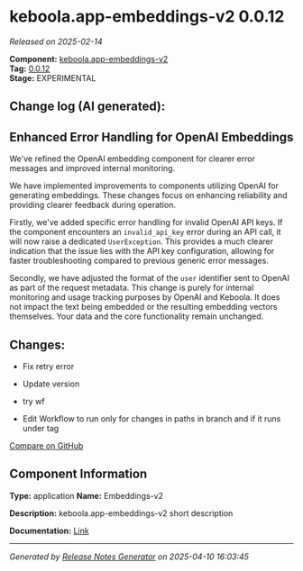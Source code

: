 #  keboola.app-embeddings-v2 0.0.12

_Released on 2025-02-14_

**Component:** [keboola.app-embeddings-v2](https://github.com/keboola/component-embeddings-v2)  
**Tag:** [0.0.12](https://github.com/keboola/component-embeddings-v2/releases/tag/0.0.12)  
**Stage:** EXPERIMENTAL


## Change log (AI generated):
## Enhanced Error Handling for OpenAI Embeddings
We've refined the OpenAI embedding component for clearer error messages and improved internal monitoring.

We have implemented improvements to components utilizing OpenAI for generating embeddings. These changes focus on enhancing reliability and providing clearer feedback during operation.

Firstly, we've added specific error handling for invalid OpenAI API keys. If the component encounters an `invalid_api_key` error during an API call, it will now raise a dedicated `UserException`. This provides a much clearer indication that the issue lies with the API key configuration, allowing for faster troubleshooting compared to previous generic error messages.

Secondly, we have adjusted the format of the `user` identifier sent to OpenAI as part of the request metadata. This change is purely for internal monitoring and usage tracking purposes by OpenAI and Keboola. It does not impact the text being embedded or the resulting embedding vectors themselves. Your data and the core functionality remain unchanged.



## Changes:



- Fix retry error 




- Update version 




- try wf 




- Edit Workflow to run only for changes in paths in branch and if it runs under tag 



[Compare on GitHub](https://github.com/keboola/component-embeddings-v2/compare/0.0.11...0.0.12)



## Component Information
**Type:** application
**Name:** Embeddings-v2

**Description:** keboola.app-embeddings-v2 short description


**Documentation:** [Link](https://github.com/keboola/component-embeddings-v2/blob/master/README.md)



---
_Generated by [Release Notes Generator](https://github.com/keboola/release-notes-generator)
on 2025-04-10 16:03:45_